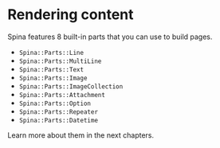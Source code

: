 # Rendering content

Spina features 8 built-in parts that you can use to build pages.

- `Spina::Parts::Line`
- `Spina::Parts::MultiLine`
- `Spina::Parts::Text`
- `Spina::Parts::Image`
- `Spina::Parts::ImageCollection`
- `Spina::Parts::Attachment`
- `Spina::Parts::Option`
- `Spina::Parts::Repeater`
- `Spina::Parts::Datetime`

Learn more about them in the next chapters.
